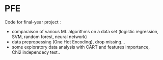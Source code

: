 # PFE
Code for final-year project : 
  - comparaison of various ML algorithms on a data set (logistic regression, SVM, random forest, neural network)
  - data prepropessing (One Hot Encoding), drop missing...
  - some exploratory data analysis with CART and features importance, Chi2 independecy test..

